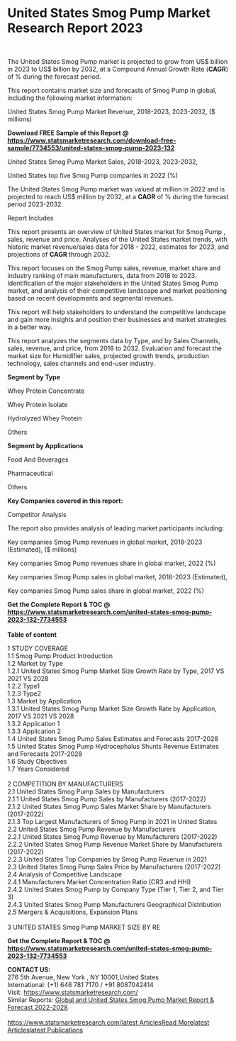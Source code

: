 <h1>United States Smog Pump Market Research Report 2023</h1><br/><p>The United States Smog Pump market is projected to grow from US$ billion in 2023 to US$ billion by 2032, at a Compound Annual Growth Rate (<strong>CAGR</strong>) of % during the forecast period.</p><p>This report contains market size and forecasts of Smog Pump in global, including the following market information:</p><p>United States Smog Pump Market Revenue, 2018-2023, 2023-2032, ($ millions)</p><p><strong>Download FREE Sample of this Report @ <a href="https://www.statsmarketresearch.com/download-free-sample/7734553/united-states-smog-pump-2023-132">https://www.statsmarketresearch.com/download-free-sample/7734553/united-states-smog-pump-2023-132</a></strong></p><p>United States Smog Pump Market Sales, 2018-2023, 2023-2032,</p><p>United States top five Smog Pump companies in 2022 (%)</p><p>The United States Smog Pump market was valued at million in 2022 and is projected to reach US$ million by 2032, at a <strong>CAGR</strong> of % during the forecast period 2023-2032.</p><p>Report Includes</p><p>This report presents an overview of United States market for Smog Pump , sales, revenue and price. Analyses of the United States market trends, with historic market revenue/sales data for 2018 - 2022, estimates for 2023, and projections of <strong>CAGR</strong> through 2032.</p><p>This report focuses on the Smog Pump sales, revenue, market share and industry ranking of main manufacturers, data from 2018 to 2023. Identification of the major stakeholders in the United States Smog Pump market, and analysis of their competitive landscape and market positioning based on recent developments and segmental revenues.</p><p>This report will help stakeholders to understand the competitive landscape and gain more insights and position their businesses and market strategies in a better way.</p><p>This report analyzes the segments data by Type, and by Sales Channels, sales, revenue, and price, from 2018 to 2032. Evaluation and forecast the market size for Humidifier sales, projected growth trends, production technology, sales channels and end-user industry.</p><p><strong>Segment by Type</strong></p><p>Whey Protein Concentrate</p><p>Whey Protein Isolate</p><p>Hydrolyzed Whey Protein</p><p>Others</p><p><strong> Segment <strong><strong>by Applications</strong></strong></strong></p><p>Food And Beverages</p><p>Pharmaceutical</p><p>Others</p><p><strong>Key Companies covered in this report:</strong></p><p>Competitor Analysis</p><p>The report also provides analysis of leading market participants including:</p><p>Key companies Smog Pump revenues in global market, 2018-2023 (Estimated), ($ millions)</p><p>Key companies Smog Pump revenues share in global market, 2022 (%)</p><p>Key companies Smog Pump sales in global market, 2018-2023 (Estimated),</p><p>Key companies Smog Pump sales share in global market, 2022 (%)</p><div><b>Get the Complete Report & TOC @ <a href="https://www.statsmarketresearch.com/united-states-smog-pump-2023-132-7734553">https://www.statsmarketresearch.com/united-states-smog-pump-2023-132-7734553</a></b></div><br><b>Table of content</b><p>1 STUDY COVERAGE<br />1.1 Smog Pump Product Introduction<br />1.2 Market by Type<br />1.2.1 United States Smog Pump Market Size Growth Rate by Type, 2017 VS 2021 VS 2028<br />1.2.2 Type1<br />1.2.3 Type2<br />1.3 Market by Application<br />1.3.1 United States Smog Pump Market Size Growth Rate by Application, 2017 VS 2021 VS 2028<br />1.3.2 Application 1<br />1.3.3 Application 2<br />1.4 United States Smog Pump Sales Estimates and Forecasts 2017-2028<br />1.5 United States Smog Pump Hydrocephalus Shunts Revenue Estimates and Forecasts 2017-2028<br />1.6 Study Objectives<br />1.7 Years Considered<br /><br />2 COMPETITION BY MANUFACTURERS<br />2.1 United States Smog Pump Sales by Manufacturers<br />2.1.1 United States Smog Pump Sales by Manufacturers (2017-2022)<br />2.1.2 United States Smog Pump Sales Market Share by Manufacturers (2017-2022)<br />2.1.3 Top Largest Manufacturers of Smog Pump in 2021 in United States<br />2.2 United States Smog Pump Revenue by Manufacturers<br />2.2.1 United States Smog Pump Revenue by Manufacturers (2017-2022)<br />2.2.2 United States Smog Pump Revenue Market Share by Manufacturers (2017-2022)<br />2.2.3 United States Top Companies by Smog Pump Revenue in 2021<br />2.3 United States Smog Pump Sales Price by Manufacturers (2017-2022)<br />2.4 Analysis of Competitive Landscape<br />2.4.1 Manufacturers Market Concentration Ratio (CR3 and HHI)<br />2.4.2 United States Smog Pump by Company Type (Tier 1, Tier 2, and Tier 3)<br />2.4.3 United States Smog Pump Manufacturers Geographical Distribution<br />2.5 Mergers & Acquisitions, Expansion Plans<br /><br />3 UNITED STATES Smog Pump MARKET SIZE BY RE<br><div><b>Get the Complete Report & TOC @ <a href="https://www.statsmarketresearch.com/united-states-smog-pump-2023-132-7734553">https://www.statsmarketresearch.com/united-states-smog-pump-2023-132-7734553</a></b></div></p> <b>CONTACT US:</b><br>276 5th Avenue, New York , NY 10001,United States<br>International: (+1) 646 781 7170 / +91 8087042414<br>Visit: <a href="https://www.statsmarketresearch.com/">https://www.statsmarketresearch.com/</a><br>Similar Reports: <a href="https://www.statsmarketresearch.com/united-states-smog-pump-2023-132-7734553">Global and United States Smog Pump Market Report & Forecast 2022-2028</a><br/><br/><a href="https://gyeongbokgung.com">https://www.statsmarketresearch.com/</a><a href="https://hallyeomaritime.com">latest Articles</a><a href="https://jingwansa.com">Read More</a><a href=https://nguoiviet.jp/">latest Articles</a><a href="https://www.intelmarketresearch.com/">latest Publications</a>